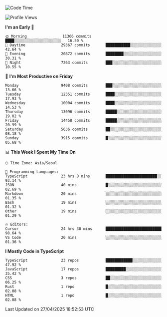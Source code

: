 <!--START_SECTION:waka-->
![Code Time](http://img.shields.io/badge/Code%20Time-7%2C635%20hrs%2013%20mins-blue)

![Profile Views](http://img.shields.io/badge/Profile%20Views-0-blue)

**I'm an Early 🐤** 

```text
🌞 Morning                11366 commits       ████░░░░░░░░░░░░░░░░░░░░░   16.50 % 
🌆 Daytime                29367 commits       ███████████░░░░░░░░░░░░░░   42.64 % 
🌃 Evening                20872 commits       ████████░░░░░░░░░░░░░░░░░   30.31 % 
🌙 Night                  7263 commits        ███░░░░░░░░░░░░░░░░░░░░░░   10.55 % 
```
📅 **I'm Most Productive on Friday** 

```text
Monday                   9408 commits        ███░░░░░░░░░░░░░░░░░░░░░░   13.66 % 
Tuesday                  12351 commits       ████░░░░░░░░░░░░░░░░░░░░░   17.93 % 
Wednesday                10004 commits       ████░░░░░░░░░░░░░░░░░░░░░   14.53 % 
Thursday                 13096 commits       █████░░░░░░░░░░░░░░░░░░░░   19.02 % 
Friday                   14458 commits       █████░░░░░░░░░░░░░░░░░░░░   20.99 % 
Saturday                 5636 commits        ██░░░░░░░░░░░░░░░░░░░░░░░   08.18 % 
Sunday                   3915 commits        █░░░░░░░░░░░░░░░░░░░░░░░░   05.68 % 
```


📊 **This Week I Spent My Time On** 

```text
🕑︎ Time Zone: Asia/Seoul

💬 Programming Languages: 
TypeScript               23 hrs 8 mins       ███████████████████████░░   93.14 % 
JSON                     40 mins             █░░░░░░░░░░░░░░░░░░░░░░░░   02.69 % 
Markdown                 20 mins             ░░░░░░░░░░░░░░░░░░░░░░░░░   01.35 % 
Bash                     19 mins             ░░░░░░░░░░░░░░░░░░░░░░░░░   01.32 % 
Other                    19 mins             ░░░░░░░░░░░░░░░░░░░░░░░░░   01.29 % 

🔥 Editors: 
Cursor                   24 hrs 30 mins      █████████████████████████   98.64 % 
VS Code                  20 mins             ░░░░░░░░░░░░░░░░░░░░░░░░░   01.36 % 
```

**I Mostly Code in TypeScript** 

```text
TypeScript               23 repos            ████████████░░░░░░░░░░░░░   47.92 % 
JavaScript               17 repos            █████████░░░░░░░░░░░░░░░░   35.42 % 
CSS                      3 repos             ██░░░░░░░░░░░░░░░░░░░░░░░   06.25 % 
Rust                     1 repo              █░░░░░░░░░░░░░░░░░░░░░░░░   02.08 % 
HTML                     1 repo              █░░░░░░░░░░░░░░░░░░░░░░░░   02.08 % 
```




 Last Updated on 27/04/2025 18:52:53 UTC
<!--END_SECTION:waka-->
